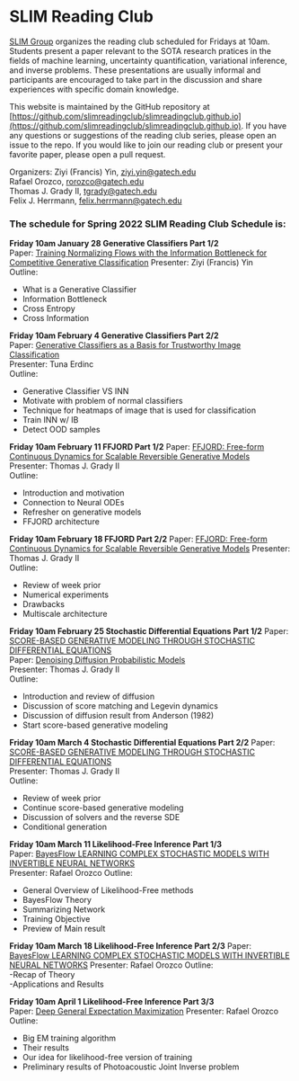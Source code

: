 # SLIM Reading Club

[SLIM Group](https://slim.gatech.edu/) organizes the reading club scheduled for Fridays at 10am. Students present a paper relevant to the SOTA research pratices in the fields of machine learning, uncertainty quantification, variational inference, and inverse problems. These presentations are usually informal and participants are encouraged to take part in the discussion and share experiences with specific domain knowledge. 

This website is maintained by the GitHub repository at [https://github.com/slimreadingclub/slimreadingclub.github.io](https://github.com/slimreadingclub/slimreadingclub.github.io). If you have any questions or suggestions of the reading club series, please open an issue to the repo. If you would like to join our reading club or present your favorite paper, please open a pull request.

Organizers:
Ziyi (Francis) Yin, ziyi.yin@gatech.edu    
Rafael Orozco, rorozco@gatech.edu    
Thomas J. Grady II, tgrady@gatech.edu    
Felix J. Herrmann, felix.herrmann@gatech.edu    

### The schedule for Spring 2022 SLIM Reading Club Schedule is:

**Friday 10am January 28 Generative Classifiers Part 1/2**        
Paper: [Training Normalizing Flows with the Information Bottleneck for Competitive Generative Classification](https://arxiv.org/pdf/2001.06448.pdf) Presenter: Ziyi (Francis) Yin    
Outline:    
- What is a Generative Classifier
- Information Bottleneck     
- Cross Entropy 
- Cross Information     
 
**Friday 10am February 4 Generative Classifiers Part 2/2**       
Paper:  [Generative Classifiers as a Basis for Trustworthy Image Classification](https://arxiv.org/pdf/2007.15036.pdf)     
Presenter: Tuna Erdinc	
Outline:    
- Generative Classifier VS INN      
- Motivate with problem of normal classifiers      
- Technique for heatmaps of image that is used for classification      
- Train INN w/ IB      
- Detect OOD samples     
 
**Friday 10am February 11 FFJORD Part 1/2**
Paper:  [FFJORD: Free-form Continuous Dynamics for Scalable Reversible Generative Models](https://arxiv.org/pdf/1810.01367.pdf)  
Presenter: Thomas J. Grady II	   
Outline:    
- Introduction and motivation  
- Connection to Neural ODEs  
- Refresher on generative models  
- FFJORD architecture  

**Friday 10am February 18 FFJORD Part 2/2**
Paper:  [FFJORD: Free-form Continuous Dynamics for Scalable Reversible Generative Models](https://arxiv.org/pdf/1810.01367.pdf)
Presenter: Thomas J. Grady II	        
Outline:    
- Review of week prior  
- Numerical experiments  
- Drawbacks  
- Multiscale architecture  

**Friday 10am February 25 Stochastic Differential Equations Part 1/2**
Paper:  [SCORE-BASED GENERATIVE MODELING THROUGH STOCHASTIC DIFFERENTIAL EQUATIONS](https://arxiv.org/pdf/2011.13456.pdf)    
Paper:  [Denoising Diffusion Probabilistic Models](https://arxiv.org/pdf/2006.11239.pdf)    
Presenter: Thomas J. Grady II	
Outline:    
- Introduction and review of diffusion   
- Discussion of score matching and Legevin dynamics     
- Discussion of diffusion result from Anderson (1982)     
- Start score-based generative modeling      

**Friday 10am March 4 Stochastic Differential Equations Part 2/2**
Paper:  [SCORE-BASED GENERATIVE MODELING THROUGH STOCHASTIC DIFFERENTIAL EQUATIONS](https://arxiv.org/pdf/2011.13456.pdf)  
Presenter: Thomas J. Grady II	 
Outline:     
- Review of week prior      
- Continue score-based generative modeling      
- Discussion of solvers and the reverse SDE      
- Conditional generation

**Friday 10am March 11 Likelihood-Free Inference Part 1/3**   
Paper: [BayesFlow LEARNING COMPLEX STOCHASTIC MODELS WITH INVERTIBLE NEURAL NETWORKS](https://arxiv.org/pdf/2003.06281.pdf)     
Presenter: Rafael Orozco
Outline:     
- General Overview of Likelihood-Free methods      
- BayesFlow Theory      
- Summarizing Network      
- Training Objective      
- Preview of Main result      
	
**Friday 10am March 18 Likelihood-Free Inference Part 2/3**
Paper: [BayesFlow LEARNING COMPLEX STOCHASTIC MODELS WITH INVERTIBLE NEURAL NETWORKS](https://arxiv.org/pdf/2003.06281.pdf) 
Presenter: Rafael Orozco
Outline:      
-Recap of Theory     
-Applications and Results     

**Friday 10am April 1 Likelihood-Free Inference Part 3/3**      
Paper: [Deep General Expectation Maximization](https://proceedings.neurips.cc/paper/2021/file/606c90a06173d69682feb83037a68fec-Paper.pdf) 
Presenter: Rafael Orozco
Outline:             
- Big EM training algorithm     
- Their results      
- Our idea for likelihood-free version of training      
- Preliminary results of Photoacoustic Joint Inverse problem         